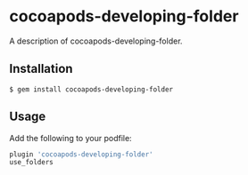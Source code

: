 # cocoapods-developing-folder

A description of cocoapods-developing-folder.

## Installation

    $ gem install cocoapods-developing-folder

## Usage

Add the following to your podfile:
```ruby
plugin 'cocoapods-developing-folder'
use_folders
```
